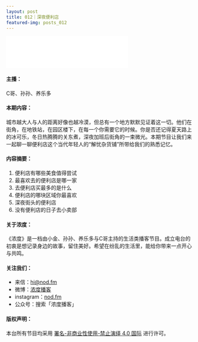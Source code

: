 ```yaml
---
layout: post
title: 012｜深夜便利店
featured-img: posts_012
---
```

<iframe frameborder="no" border="0" marginwidth="0" marginheight="0" width="330" height="86" src="//music.163.com/outchain/player?type=3&id=2487714839&auto=1&height=66"></iframe>


#### 主播：

C哥、孙孙、养乐多


#### 本期内容：

城市越大人与人的距离好像也越冷漠，但总有一个地方默默见证着这一切。他们在街角，在地铁站，在园区楼下，在每一个你需要它的时候。你是否还记得夏天路上的冰可乐，冬日热腾腾的关东煮，深夜加班后街角的一束微光。本期节目让我们来一起聊一聊便利店这个当代年轻人的“解忧杂货铺”所带给我们的熟悉记忆。


#### 内容摘要：

1. 便利店有哪些美食值得尝试
2. 最喜欢去的便利店是哪一家
3. 去便利店买最多的是什么
4. 便利店的哪块区域你最喜欢
5. 深夜街头的便利店
6. 没有便利店的日子去小卖部


#### 关于浓度：

《浓度》是一档由小金、孙孙、养乐多与C哥主持的生活类播客节目。成立电台的初衷是想记录身边的故事，留住美好。希望在纷乱的生活里，能给你带来一点开心与共鸣。


#### 关注我们：

* 来信：hi@nod.fm
* 微博：[浓度播客](//weibo.com/nongduorg)
* instagram：[nod.fm](https://www.instagram.com/nod.fm/)
* 公众号：搜索「浓度播客」


#### 版权声明：

本台所有节目均采用 [署名-非商业性使用-禁止演绎 4.0 国际](https://creativecommons.org/licenses/by-nc-nd/4.0/deed.zh) 进行许可。